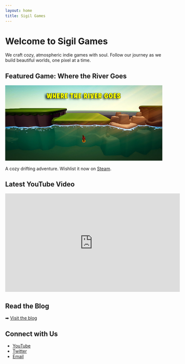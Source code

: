 ```yaml
---
layout: home
title: Sigil Games
---
```


# Welcome to Sigil Games

We craft cozy, atmospheric indie games with soul. Follow our journey as we build beautiful worlds, one pixel at a time.

## Featured Game: Where the River Goes

![Where the River Goes](/assets/images/where-the-river-goes.jpg)

A cozy drifting adventure. Wishlist it now on [Steam](https://store.steampowered.com).

## Latest YouTube Video

<iframe width="560" height="315" src="https://www.youtube.com/embed?listType=user_uploads&list=UCYV3W64Em3t8DA305hWj3lA" frameborder="0" allowfullscreen></iframe>

## Read the Blog

➡ [Visit the blog](./blog)

## Connect with Us

- [YouTube](https://youtube.com/@sigilgames)
- [Twitter](https://twitter.com/Its_Just_Joe_)
- [Email](mailto:contact@sigilgames.com)
